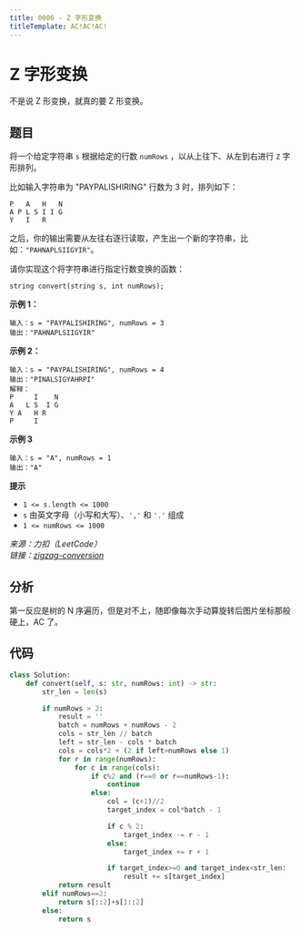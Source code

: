 ```yaml
---
title: 0006 - Z 字形变换
titleTemplate: AC!AC!AC!
---
```


# Z 字形变换

不是说 Z 形变换，就真的要 Z 形变换。

## 题目

将一个给定字符串 `s` 根据给定的行数 `numRows` ，以从上往下、从左到右进行 `Z` 字形排列。

比如输入字符串为 "PAYPALISHIRING" 行数为 3 时，排列如下：

```
P   A   H   N
A P L S I I G
Y   I   R
```

之后，你的输出需要从左往右逐行读取，产生出一个新的字符串，比如：`"PAHNAPLSIIGYIR"`。

请你实现这个将字符串进行指定行数变换的函数：

```
string convert(string s, int numRows);
```

**示例 1：**

```
输入：s = "PAYPALISHIRING", numRows = 3
输出："PAHNAPLSIIGYIR"
```

**示例 2：**

```
输入：s = "PAYPALISHIRING", numRows = 4
输出："PINALSIGYAHRPI"
解释：
P     I    N
A   L S  I G
Y A   H R
P     I
```

**示例 3**

```
输入：s = "A", numRows = 1
输出："A"
```

**提示**

- `1 <= s.length <= 1000`
- `s` 由英文字母（小写和大写）、`','` 和 `'.'` 组成
- `1 <= numRows <= 1000`

<!-- <font size=1> -->

_来源：力扣（LeetCode）<br>
链接：[zigzag-conversion](https://leetcode.cn/problems/zigzag-conversion)_
<!-- </font> -->

## 分析

第一反应是树的 N 序遍历，但是对不上，随即像每次手动算旋转后图片坐标那般硬上，AC 了。

## 代码

```python
class Solution:
    def convert(self, s: str, numRows: int) -> str:
        str_len = len(s)

        if numRows > 2:
            result = ''
            batch = numRows + numRows - 2
            cols = str_len // batch
            left = str_len - cols * batch
            cols = cols*2 + (2 if left>numRows else 1)
            for r in range(numRows):
                for c in range(cols):
                    if c%2 and (r==0 or r==numRows-1):
                        continue
                    else:
                        col = (c+1)//2
                        target_index = col*batch - 1

                        if c % 2:
                            target_index -= r - 1
                        else:
                            target_index += r + 1

                        if target_index>=0 and target_index<str_len:
                            result += s[target_index]
            return result
        elif numRows==2:
            return s[::2]+s[1::2]
        else:
            return s
```
